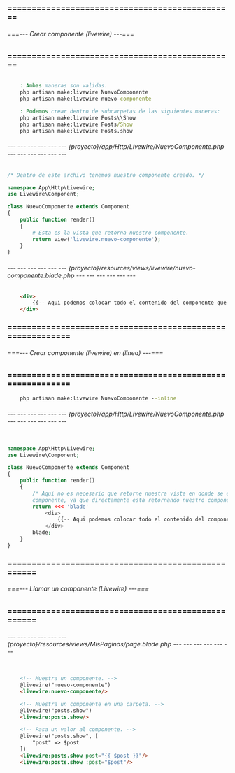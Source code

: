 ### =============================================== ###
###### ===--- Crear componente (livewire) ---=== ######
### =============================================== ###

<!-- Para crear un nuevo componente ingresamos el siguiente comando:  -->

```bat
	
	: Ambas maneras son validas.
	php artisan make:livewire NuevoComponente 
	php artisan make:livewire nuevo-componente 

	: Podemos crear dentro de subcarpetas de las siguientes maneras: 
	php artisan make:livewire Posts\\Show
	php artisan make:livewire Posts/Show
	php artisan make:livewire Posts.show

```

###### --- --- --- --- --- --- {proyecto}/app/Http/Livewire/NuevoComponente.php --- --- --- --- --- --- ######

<!-- Con el comando anterior ya creamos nuestro componente. -->

```php
/* Dentro de este archivo tenemos nuestro componente creado. */

namespace App\Http\Livewire;
use Livewire\Component;

class NuevoComponente extends Component
{
    public function render()
    {
    	# Esta es la vista que retorna nuestro componente.
        return view('livewire.nuevo-componente');
    }
}
```

###### --- --- --- --- --- --- {proyecto}/resources/views/livewire/nuevo-componente.blade.php --- --- --- --- --- --- ######

```html
	<div>
	    {{-- Aqui podemos colocar todo el contenido del componente que queramos --}}
	</div>
```

### ========================================================== ###
###### ===--- Crear componente (livewire) en (linea) ---=== ######
### ========================================================== ###

<!-- Los componentes (inline) no retornan una vista, sino el codigo HTML directamente. -->

```bat
	php artisan make:livewire NuevoComponente --inline 
```

###### --- --- --- --- --- --- {proyecto}/app/Http/Livewire/NuevoComponente.php --- --- --- --- --- --- ######

<!-- El comando anterior proporciona una clase con el mismo componente integrado. -->

```php

namespace App\Http\Livewire;
use Livewire\Component;

class NuevoComponente extends Component
{
    public function render()
    {
    	/* Aqui no es necesario que retorne nuestra vista en donde se encuentra nuestro 
    	componente, ya que directamente esta retornando nuestro componente. */
    	return <<< 'blade'
    		<div>
    			{{-- Aqui podemos colocar todo el contenido del componente que queramos --}}
    		</div>
    	blade;
    }
}

```

### =================================================== ###
###### ===--- Llamar un componente (Livewire) ---=== ######
### =================================================== ###

###### --- --- --- --- --- --- {proyecto}/resources/views/MisPaginas/page.blade.php --- --- --- --- --- --- ######

<!-- Para utilizar un componente de (livewire) es necesario utilizar la directiva de 
blade (livewire) de la siguiente manera:  -->

```html

	<!-- Muestra un componente. -->
	@livewire("nuevo-componente")
	<livewire:nuevo-componente/>

	<!-- Muestra un componente en una carpeta. -->
	@livewire("posts.show")
	<livewire:posts.show/>

	<!-- Pasa un valor al componente. -->
	@livewire("posts.show", [
		"post" => $post
	])
	<livewire:posts.show post="{{ $post }}"/>
	<livewire:posts.show :post="$post"/>

```
